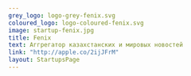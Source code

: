 ```yaml
---
grey_logo: logo-grey-fenix.svg
coloured_logo: logo-coloured-fenix.svg
image: startup-fenix.jpg
title: Fenix
text: Аггрегатор казахстанских и мировых новостей
link: "http://apple.co/2ijJFrM"
layout: StartupsPage
---
```

